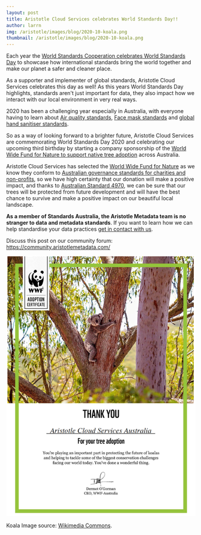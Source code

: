 ```yaml
---
layout: post
title: Aristotle Cloud Services celebrates World Standards Day!!
author: larrn
img: /aristotle/images/blog/2020-10-koala.png
thumbnail: /aristotle/images/blog/2020-10-koala.png
---
```


Each year the [World Standards Cooperation celebrates World Standards Day](https://www.worldstandardscooperation.org/world-standards-day/world-standards-day-2020/) to showcase how international standards bring the world together and make our planet a safer and cleaner place.

As a supporter and implementer of global standards, Aristotle Cloud Services celebrates this day as well! As this years World Standards Day highlights, standards aren't just important for data, they also impact how we interact with our local environment in very real ways.

2020 has been a challenging year especially in Australia, with everyone having to learn about [Air quality standards](https://soe.environment.gov.au/theme/ambient-air-quality/topic/2016/national-air-quality-standards), [Face mask standards](https://www.standards.org.au/standards-catalogue/sa-snz/health/he-013/as--4381-colon-2015) and [global hand sanitiser standards](https://www.ncbi.nlm.nih.gov/books/NBK144054/).

So as a way of looking forward to a brighter future, Aristotle Cloud Services are commemorating World Standards Day 2020 and celebrating our upcoming third birthday by starting a company sponsorship of the [World Wide Fund for Nature to support native tree adoption](https://donate.wwf.org.au/adopt/tree) across Australia.

Aristotle Cloud Services has selected the [World Wide Fund for Nature]() as we know they conform to [Australian governance standards for charities and non-profits](https://www.acnc.gov.au/tools/topic-guides/governance-standards), so we have high certainty that our donation will make a positive impact, and thanks to [Australian Standard 4970](https://www.standards.org.au/standards-catalogue/sa-snz/agriculture/ev-018/as--4970-2009), we can be sure that our trees will be protected from future development and will have the best chance to survive and make a positive impact on our beautiful local landscape.

**As a member of Standards Australia, the Aristotle Metadata team is no stranger to data and metadata standards**. If you want to learn how we can help standardise your data practices [get in contact with us](/contact.html).

Discuss this post on our community forum: https://community.aristotlemetadata.com/

![WWF Certificate](/aristotle/images/blog/2020-10-wwf-certificate.PNG "WWF Certificate")

Koala Image source: [Wikimedia Commons](https://commons.wikimedia.org/wiki/File:Koala_watches_around_from_a_tree._Raymond_Island,_Gippsland_Lakes_Coastal_Park,_Victoria.jpg).
